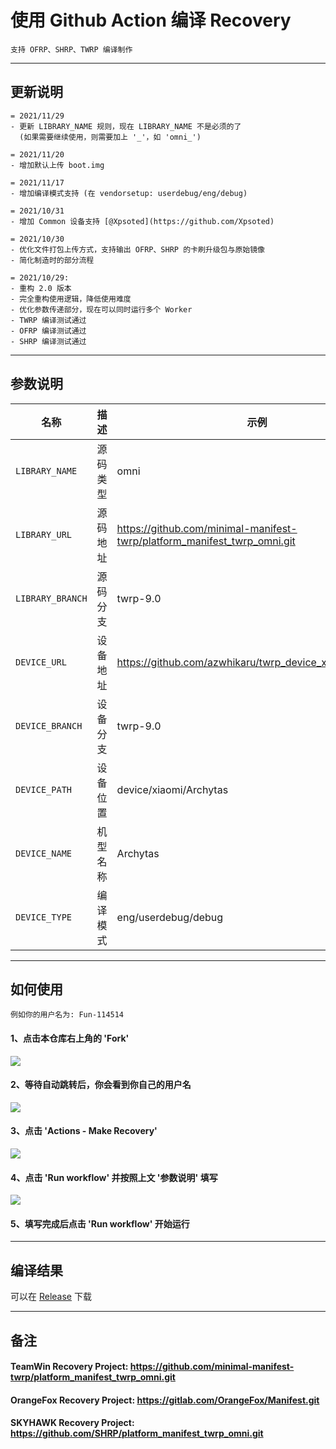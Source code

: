 # 使用 Github Action 编译 Recovery
```
支持 OFRP、SHRP、TWRP 编译制作
```
---

## 更新说明
```
= 2021/11/29
- 更新 LIBRARY_NAME 规则，现在 LIBRARY_NAME 不是必须的了
  (如果需要继续使用，则需要加上 '_'，如 'omni_')
```
```
= 2021/11/20
- 增加默认上传 boot.img
```
```
= 2021/11/17
- 增加编译模式支持 (在 vendorsetup: userdebug/eng/debug)
```
```
= 2021/10/31
- 增加 Common 设备支持 [@Xpsoted](https://github.com/Xpsoted)
```

```
= 2021/10/30
- 优化文件打包上传方式，支持输出 OFRP、SHRP 的卡刷升级包与原始镜像
- 简化制造时的部分流程
```

```
= 2021/10/29: 
- 重构 2.0 版本
- 完全重构使用逻辑，降低使用难度
- 优化参数传递部分，现在可以同时运行多个 Worker
- TWRP 编译测试通过
- OFRP 编译测试通过
- SHRP 编译测试通过
```

-----

## 参数说明

| 名称 | 描述 | 示例 |
| ------------ | -------------------- | ------------ |
| `LIBRARY_NAME` | 源码类型 | omni |
| `LIBRARY_URL` | 源码地址 | https://github.com/minimal-manifest-twrp/platform_manifest_twrp_omni.git |
| `LIBRARY_BRANCH` | 源码分支 | twrp-9.0 |
| `DEVICE_URL` | 设备地址 | https://github.com/azwhikaru/twrp_device_xiaomi_archytas |
| `DEVICE_BRANCH` | 设备分支 | twrp-9.0 |
| `DEVICE_PATH` | 设备位置 | device/xiaomi/Archytas |
| `DEVICE_NAME` | 机型名称 | Archytas |
| `DEVICE_TYPE` | 编译模式 | eng/userdebug/debug |

-----

## 如何使用
```
例如你的用户名为: Fun-114514
```
#### 1、点击本仓库右上角的 'Fork'
![](https://i.bmp.ovh/imgs/2021/10/6b6ed9f29e732372.png)
#### 2、等待自动跳转后，你会看到你自己的用户名
![](https://i.bmp.ovh/imgs/2021/10/66cfe324c0ebb69b.png)
#### 3、点击 'Actions - Make Recovery'
![](https://i.bmp.ovh/imgs/2021/10/23896d1b66292047.png)
#### 4、点击 'Run workflow' 并按照上文 '参数说明' 填写
![](https://i.bmp.ovh/imgs/2021/10/9cb7871267cf2f53.png)
#### 5、填写完成后点击 'Run workflow' 开始运行

-----

## 编译结果
可以在 [Release](../../releases) 下载

-----
## 备注

#### TeamWin Recovery Project: https://github.com/minimal-manifest-twrp/platform_manifest_twrp_omni.git
#### OrangeFox Recovery Project: https://gitlab.com/OrangeFox/Manifest.git
#### SKYHAWK Recovery Project: https://github.com/SHRP/platform_manifest_twrp_omni.git

